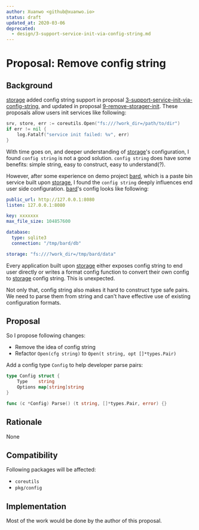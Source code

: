 ```yaml
---
author: Xuanwo <github@xuanwo.io>
status: draft
updated_at: 2020-03-06
deprecated:
  - design/3-support-service-init-via-config-string.md
---
```


# Proposal: Remove config string

## Background

[storage] added config string support in proposal [3-support-service-init-via-config-string], and updated in proposal [9-remove-storager-init]. These proposals allow users init services like following:

```go
srv, store, err := coreutils.Open("fs:///?work_dir=/path/to/dir")
if err != nil {
    log.Fatalf("service init failed: %v", err)
}
```

With time goes on, and deeper understanding of [storage]'s configuration, I found `config string` is not a good solution. `config string` does have some benefits: simple string, easy to construct, easy to understand(?).

However, after some experience on demo project [bard], which is a paste bin service built upon [storage], I found the `config string` deeply influences end user side configuration. [bard]'s config looks like following:

```yaml
public_url: http://127.0.0.1:8080
listen: 127.0.0.1:8080

key: xxxxxxx
max_file_size: 104857600

database:
  type: sqlite3
  connection: "/tmp/bard/db"

storage: "fs:///?work_dir=/tmp/bard/data"
```

Every application built upon [storage] either exposes config string to end user directly or writes a format config function to convert their own config to [storage] config string. This is unexpected.

Not only that, config string also makes it hard to construct type safe pairs. We need to parse them from string and can't have effective use of existing configuration formats.

## Proposal

So I propose following changes:

- Remove the idea of config string
- Refactor `Open(cfg string)` to `Open(t string, opt []*types.Pair)`

Add a config type `Config` to help developer parse pairs:

```go
type Config struct {
	Type    string
	Options map[string]string
}

func (c *Config) Parse() (t string, []*types.Pair, error) {}
```

## Rationale

None

## Compatibility

Following packages will be affected:

- `coreutils`
- `pkg/config`

## Implementation

Most of the work would be done by the author of this proposal.

[storage]: https://github.com/Xuanwo/storage
[3-support-service-init-via-config-string]: https://github.com/Xuanwo/storage/blob/master/docs/design/3-support-service-init-via-config-string.md
[9-remove-storager-init]: https://github.com/Xuanwo/storage/blob/master/docs/design/9-remove-storager-init.md
[bard]: https://github.com/Xuanwo/bard